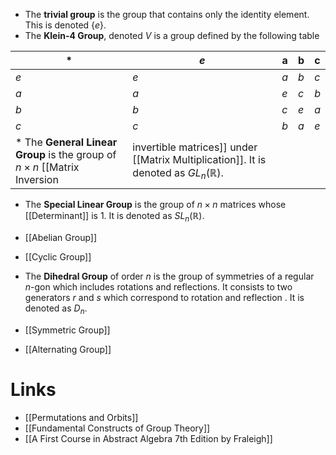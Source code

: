 * The **trivial group** is the group that contains only the identity element. This is denoted $\{e\}$.
* The **Klein-4 Group**, denoted $V$ is a group defined by the following table

| $\ast$ | $e$ | a   | b   | c   |
| ------ | --- | --- | --- | --- |
| $e$    | $e$ | $a$ | $b$ | $c$ |
| $a$    | $a$ | $e$ | $c$ | $b$ |
| $b$    | $b$ | $c$ | $e$ | $a$ |
| $c$    | $c$ | $b$ | $a$ | $e$ |
* The **General Linear Group** is the group of $n\times n$  [[Matrix Inversion|invertible matrices]] under [[Matrix Multiplication]]. It is denoted as $GL_n(\mathbb{R})$.
* The **Special Linear Group** is the group of $n\times n$ matrices whose [[Determinant]] is $1$. It is denoted as $SL_n(\mathbb{R})$.
* [[Abelian Group]]
* [[Cyclic Group]]
* The **Dihedral Group** of order $n$ is the group of symmetries of a regular $n$-gon which includes rotations and reflections. It consists to two generators $r$ and $s$ which correspond to rotation and reflection . It is denoted as $D_n$.
* [[Symmetric Group]]

* [[Alternating Group]]
# Links
* [[Permutations and Orbits]]
* [[Fundamental Constructs of Group Theory]]
* [[A First Course in Abstract Algebra 7th Edition by Fraleigh]]